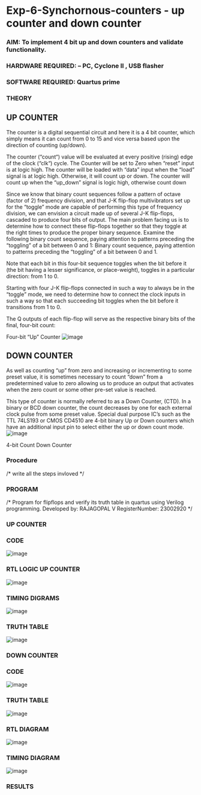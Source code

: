 # Exp-6-Synchornous-counters - up counter and down counter 
### AIM: To implement 4 bit up and down counters and validate  functionality.
### HARDWARE REQUIRED:  – PC, Cyclone II , USB flasher
### SOFTWARE REQUIRED:   Quartus prime
### THEORY 

## UP COUNTER 
The counter is a digital sequential circuit and here it is a 4 bit counter, which simply means it can count from 0 to 15 and vice versa based upon the direction of counting (up/down). 

The counter (“count“) value will be evaluated at every positive (rising) edge of the clock (“clk“) cycle.
The Counter will be set to Zero when “reset” input is at logic high.
The counter will be loaded with “data” input when the “load” signal is at logic high. Otherwise, it will count up or down.
The counter will count up when the “up_down” signal is logic high, otherwise count down

Since we know that binary count sequences follow a pattern of octave (factor of 2) frequency division, and that J-K flip-flop multivibrators set up for the “toggle” mode are capable of performing this type of frequency division, we can envision a circuit made up of several J-K flip-flops, cascaded to produce four bits of output.
The main problem facing us is to determine how to connect these flip-flops together so that they toggle at the right times to produce the proper binary sequence.
Examine the following binary count sequence, paying attention to patterns preceding the “toggling” of a bit between 0 and 1:
Binary count sequence, paying attention to patterns preceding the “toggling” of a bit between 0 and 1.

Note that each bit in this four-bit sequence toggles when the bit before it (the bit having a lesser significance, or place-weight), toggles in a particular direction: from 1 to 0.



 
 

Starting with four J-K flip-flops connected in such a way to always be in the “toggle” mode, we need to determine how to connect the clock inputs in such a way so that each succeeding bit toggles when the bit before it transitions from 1 to 0.

The Q outputs of each flip-flop will serve as the respective binary bits of the final, four-bit count:

 
 

Four-bit “Up” Counter
![image](https://user-images.githubusercontent.com/36288975/169644758-b2f4339d-9532-40c5-af40-8f4f8c942e2c.png)



## DOWN COUNTER 

As well as counting “up” from zero and increasing or incrementing to some preset value, it is sometimes necessary to count “down” from a predetermined value to zero allowing us to produce an output that activates when the zero count or some other pre-set value is reached.

This type of counter is normally referred to as a Down Counter, (CTD). In a binary or BCD down counter, the count decreases by one for each external clock pulse from some preset value. Special dual purpose IC’s such as the TTL 74LS193 or CMOS CD4510 are 4-bit binary Up or Down counters which have an additional input pin to select either the up or down count mode.
![image](https://user-images.githubusercontent.com/36288975/169644844-1a14e123-7228-4ed8-81a9-eb937dff4ac8.png)


4-bit Count Down Counter
### Procedure
/* write all the steps invloved */



### PROGRAM 
/*
Program for flipflops  and verify its truth table in quartus using Verilog programming.
Developed by: RAJAGOPAL V 
RegisterNumber:  23002920
*/
### UP COUNTER 
### CODE 
![image](https://github.com/Rajagopalvengatesan/Exp-7-Synchornous-counters-/assets/144870784/6843515b-0b49-4436-8a76-f95f354d2821)






### RTL LOGIC UP COUNTER 

![image](https://github.com/Rajagopalvengatesan/Exp-7-Synchornous-counters-/assets/144870784/645f2f13-5004-4fcf-a437-f00b728d7f60)








### TIMING DIGRAMS 


![image](https://github.com/Rajagopalvengatesan/Exp-7-Synchornous-counters-/assets/144870784/50d9a6c2-a38c-4e5d-aa5a-2f6869ba90ee)



### TRUTH TABLE 
![image](https://github.com/Rajagopalvengatesan/Exp-7-Synchornous-counters-/assets/144870784/fed85215-8514-494f-b70b-3e00c62c63f8)


### DOWN COUNTER 
### CODE 
![image](https://github.com/Rajagopalvengatesan/Exp-7-Synchornous-counters-/assets/144870784/08b60894-0452-4b15-9487-2a855a3bd3ad)

### TRUTH TABLE 
![image](https://github.com/Rajagopalvengatesan/Exp-7-Synchornous-counters-/assets/144870784/d41e350c-ec75-45ef-989e-01ad8455105b)

### RTL DIAGRAM
![image](https://github.com/Rajagopalvengatesan/Exp-7-Synchornous-counters-/assets/144870784/7758dfc7-aaa5-437c-893b-4f52b7057486)

### TIMING DIAGRAM
![image](https://github.com/Rajagopalvengatesan/Exp-7-Synchornous-counters-/assets/144870784/4e0cb447-1f6b-45ba-bc89-589e08022071)





### RESULTS 
